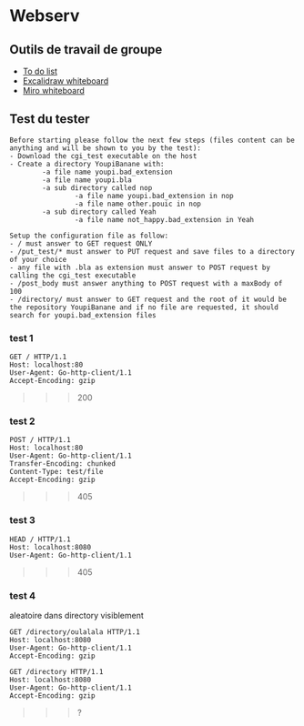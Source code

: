 # Webserv

## Outils de travail de groupe
 - [To do list](https://github.com/Manami69/Webserv/projects/1)
 - [Excalidraw whiteboard](https://excalidraw.com/#room=fe0de34bd52dc15dfe14,sqhLO0-adrxa1B1gfd9OXw)
 - [Miro whiteboard](https://miro.com/welcome/bp6JMuEjVJfDUDUdozo5Tcc2d3fg0ejvYYn2tQtEk986IrITGLsAfQCYI6p4Mq3b)

## Test du tester
```
Before starting please follow the next few steps (files content can be anything and will be shown to you by the test):
- Download the cgi_test executable on the host
- Create a directory YoupiBanane with:
        -a file name youpi.bad_extension
        -a file name youpi.bla
        -a sub directory called nop
                -a file name youpi.bad_extension in nop
                -a file name other.pouic in nop
        -a sub directory called Yeah
                -a file name not_happy.bad_extension in Yeah

Setup the configuration file as follow:
- / must answer to GET request ONLY
- /put_test/* must answer to PUT request and save files to a directory of your choice
- any file with .bla as extension must answer to POST request by calling the cgi_test executable
- /post_body must answer anything to POST request with a maxBody of 100
- /directory/ must answer to GET request and the root of it would be the repository YoupiBanane and if no file are requested, it should search for youpi.bad_extension files
```

### test 1
```
GET / HTTP/1.1
Host: localhost:80
User-Agent: Go-http-client/1.1
Accept-Encoding: gzip
```
>>> 200
### test 2
```
POST / HTTP/1.1
Host: localhost:80
User-Agent: Go-http-client/1.1
Transfer-Encoding: chunked
Content-Type: test/file
Accept-Encoding: gzip
```
>>> 405
### test 3
```
HEAD / HTTP/1.1
Host: localhost:8080
User-Agent: Go-http-client/1.1
```
>>> 405
### test 4
aleatoire dans directory visiblement
```
GET /directory/oulalala HTTP/1.1
Host: localhost:8080
User-Agent: Go-http-client/1.1
Accept-Encoding: gzip
```
```
GET /directory HTTP/1.1
Host: localhost:8080
User-Agent: Go-http-client/1.1
Accept-Encoding: gzip
```
>>> ? 
